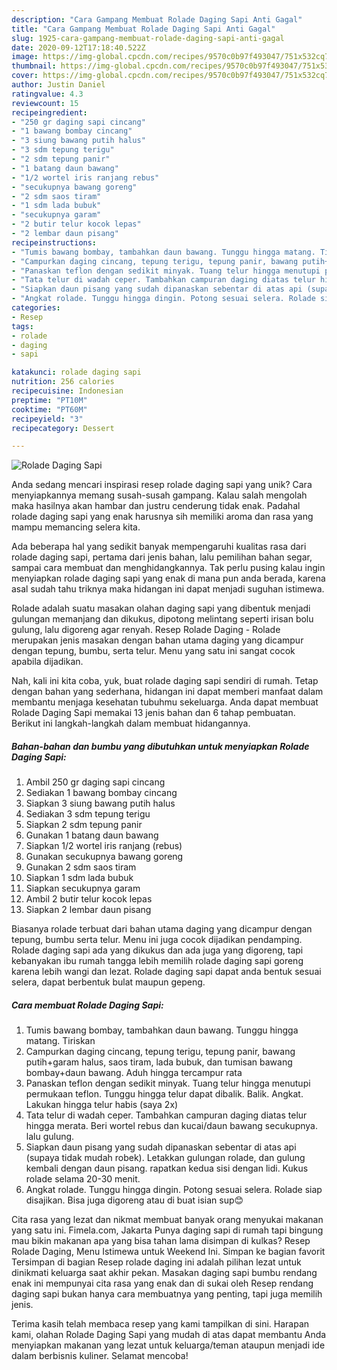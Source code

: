 ```yaml
---
description: "Cara Gampang Membuat Rolade Daging Sapi Anti Gagal"
title: "Cara Gampang Membuat Rolade Daging Sapi Anti Gagal"
slug: 1925-cara-gampang-membuat-rolade-daging-sapi-anti-gagal
date: 2020-09-12T17:18:40.522Z
image: https://img-global.cpcdn.com/recipes/9570c0b97f493047/751x532cq70/rolade-daging-sapi-foto-resep-utama.jpg
thumbnail: https://img-global.cpcdn.com/recipes/9570c0b97f493047/751x532cq70/rolade-daging-sapi-foto-resep-utama.jpg
cover: https://img-global.cpcdn.com/recipes/9570c0b97f493047/751x532cq70/rolade-daging-sapi-foto-resep-utama.jpg
author: Justin Daniel
ratingvalue: 4.3
reviewcount: 15
recipeingredient:
- "250 gr daging sapi cincang"
- "1 bawang bombay cincang"
- "3 siung bawang putih halus"
- "3 sdm tepung terigu"
- "2 sdm tepung panir"
- "1 batang daun bawang"
- "1/2 wortel iris ranjang rebus"
- "secukupnya bawang goreng"
- "2 sdm saos tiram"
- "1 sdm lada bubuk"
- "secukupnya garam"
- "2 butir telur kocok lepas"
- "2 lembar daun pisang"
recipeinstructions:
- "Tumis bawang bombay, tambahkan daun bawang. Tunggu hingga matang. Tiriskan"
- "Campurkan daging cincang, tepung terigu, tepung panir, bawang putih+garam halus, saos tiram, lada bubuk, dan tumisan bawang bombay+daun bawang. Aduh hingga tercampur rata"
- "Panaskan teflon dengan sedikit minyak. Tuang telur hingga menutupi permukaan teflon. Tunggu hingga telur dapat dibalik. Balik. Angkat. Lakukan hingga telur habis (saya 2x)"
- "Tata telur di wadah ceper. Tambahkan campuran daging diatas telur hingga merata. Beri wortel rebus dan kucai/daun bawang secukupnya. lalu gulung."
- "Siapkan daun pisang yang sudah dipanaskan sebentar di atas api (supaya tidak mudah robek). Letakkan gulungan rolade, dan gulung kembali dengan daun pisang. rapatkan kedua sisi dengan lidi. Kukus rolade selama 20-30 menit."
- "Angkat rolade. Tunggu hingga dingin. Potong sesuai selera. Rolade siap disajikan. Bisa juga digoreng atau di buat isian sup😊"
categories:
- Resep
tags:
- rolade
- daging
- sapi

katakunci: rolade daging sapi 
nutrition: 256 calories
recipecuisine: Indonesian
preptime: "PT10M"
cooktime: "PT60M"
recipeyield: "3"
recipecategory: Dessert

---
```



![Rolade Daging Sapi](https://img-global.cpcdn.com/recipes/9570c0b97f493047/751x532cq70/rolade-daging-sapi-foto-resep-utama.jpg)

Anda sedang mencari inspirasi resep rolade daging sapi yang unik? Cara menyiapkannya memang susah-susah gampang. Kalau salah mengolah maka hasilnya akan hambar dan justru cenderung tidak enak. Padahal rolade daging sapi yang enak harusnya sih memiliki aroma dan rasa yang mampu memancing selera kita.

Ada beberapa hal yang sedikit banyak mempengaruhi kualitas rasa dari rolade daging sapi, pertama dari jenis bahan, lalu pemilihan bahan segar, sampai cara membuat dan menghidangkannya. Tak perlu pusing kalau ingin menyiapkan rolade daging sapi yang enak di mana pun anda berada, karena asal sudah tahu triknya maka hidangan ini dapat menjadi suguhan istimewa.

Rolade adalah suatu masakan olahan daging sapi yang dibentuk menjadi gulungan memanjang dan dikukus, dipotong melintang seperti irisan bolu gulung, lalu digoreng agar renyah. Resep Rolade Daging - Rolade merupakan jenis masakan dengan bahan utama daging yang dicampur dengan tepung, bumbu, serta telur. Menu yang satu ini sangat cocok apabila dijadikan.


Nah, kali ini kita coba, yuk, buat rolade daging sapi sendiri di rumah. Tetap dengan bahan yang sederhana, hidangan ini dapat memberi manfaat dalam membantu menjaga kesehatan tubuhmu sekeluarga. Anda dapat membuat Rolade Daging Sapi memakai 13 jenis bahan dan 6 tahap pembuatan. Berikut ini langkah-langkah dalam membuat hidangannya.

<!--inarticleads1-->

##### Bahan-bahan dan bumbu yang dibutuhkan untuk menyiapkan Rolade Daging Sapi:

1. Ambil 250 gr daging sapi cincang
1. Sediakan 1 bawang bombay cincang
1. Siapkan 3 siung bawang putih halus
1. Sediakan 3 sdm tepung terigu
1. Siapkan 2 sdm tepung panir
1. Gunakan 1 batang daun bawang
1. Siapkan 1/2 wortel iris ranjang (rebus)
1. Gunakan secukupnya bawang goreng
1. Gunakan 2 sdm saos tiram
1. Siapkan 1 sdm lada bubuk
1. Siapkan secukupnya garam
1. Ambil 2 butir telur kocok lepas
1. Siapkan 2 lembar daun pisang


Biasanya rolade terbuat dari bahan utama daging yang dicampur dengan tepung, bumbu serta telur. Menu ini juga cocok dijadikan pendamping. Rolade daging sapi ada yang dikukus dan ada juga yang digoreng, tapi kebanyakan ibu rumah tangga lebih memilih rolade daging sapi goreng karena lebih wangi dan lezat. Rolade daging sapi dapat anda bentuk sesuai selera, dapat berbentuk bulat maupun gepeng. 

<!--inarticleads2-->

##### Cara membuat Rolade Daging Sapi:

1. Tumis bawang bombay, tambahkan daun bawang. Tunggu hingga matang. Tiriskan
1. Campurkan daging cincang, tepung terigu, tepung panir, bawang putih+garam halus, saos tiram, lada bubuk, dan tumisan bawang bombay+daun bawang. Aduh hingga tercampur rata
1. Panaskan teflon dengan sedikit minyak. Tuang telur hingga menutupi permukaan teflon. Tunggu hingga telur dapat dibalik. Balik. Angkat. Lakukan hingga telur habis (saya 2x)
1. Tata telur di wadah ceper. Tambahkan campuran daging diatas telur hingga merata. Beri wortel rebus dan kucai/daun bawang secukupnya. lalu gulung.
1. Siapkan daun pisang yang sudah dipanaskan sebentar di atas api (supaya tidak mudah robek). Letakkan gulungan rolade, dan gulung kembali dengan daun pisang. rapatkan kedua sisi dengan lidi. Kukus rolade selama 20-30 menit.
1. Angkat rolade. Tunggu hingga dingin. Potong sesuai selera. Rolade siap disajikan. Bisa juga digoreng atau di buat isian sup😊


Cita rasa yang lezat dan nikmat membuat banyak orang menyukai makanan yang satu ini. Fimela.com, Jakarta Punya daging sapi di rumah tapi bingung mau bikin makanan apa yang bisa tahan lama disimpan di kulkas? Resep Rolade Daging, Menu Istimewa untuk Weekend Ini. Simpan ke bagian favorit Tersimpan di bagian Resep rolade daging ini adalah pilihan lezat untuk dinikmati keluarga saat akhir pekan. Masakan daging sapi bumbu rendang enak ini mempunyai cita rasa yang enak dan di sukai oleh Resep rendang daging sapi bukan hanya cara membuatnya yang penting, tapi juga memilih jenis. 

Terima kasih telah membaca resep yang kami tampilkan di sini. Harapan kami, olahan Rolade Daging Sapi yang mudah di atas dapat membantu Anda menyiapkan makanan yang lezat untuk keluarga/teman ataupun menjadi ide dalam berbisnis kuliner. Selamat mencoba!
